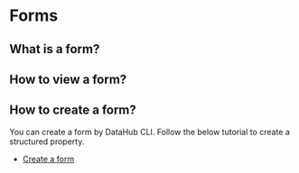 # Forms

## What is a form?

## How to view a form?

## How to create a form?

You can create a form by DataHub CLI. 
Follow the below tutorial to create a structured property.

- [Create a form](../../../docs/api/tutorials/forms.md)
